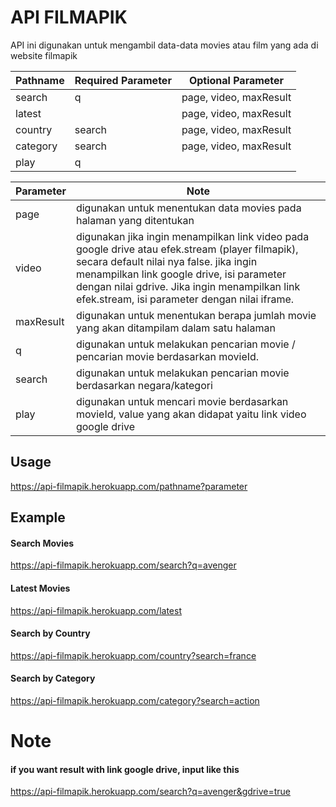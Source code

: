 # API FILMAPIK
API ini digunakan untuk mengambil data-data movies atau film yang ada di website filmapik

| Pathname    | Required Parameter | Optional Parameter      |
| ----------- | ------------------ | ----------------------- |
| search      | q                  | page, video, maxResult |
| latest      |                    | page, video, maxResult |
| country     | search             | page, video, maxResult |
| category    | search             | page, video, maxResult |
| play | q | |

| Parameter | Note  | 
| --------- | ---------- |
| page      | digunakan untuk menentukan data movies pada halaman yang ditentukan |
| video     | digunakan jika ingin menampilkan link video pada google drive atau efek.stream (player filmapik), secara default nilai nya false. jika ingin menampilkan link google drive, isi parameter dengan nilai gdrive. Jika ingin menampilkan link efek.stream, isi parameter dengan nilai iframe.
| maxResult | digunakan untuk menentukan berapa jumlah movie yang akan ditampilam dalam satu halaman |
| q         | digunakan untuk melakukan pencarian movie / pencarian movie berdasarkan movieId. |
| search    | digunakan untuk melakukan pencarian movie berdasarkan negara/kategori |
| play | digunakan untuk mencari movie berdasarkan movieId, value yang akan didapat yaitu link video google drive |

## Usage
https://api-filmapik.herokuapp.com/pathname?parameter

## Example
#### Search Movies
https://api-filmapik.herokuapp.com/search?q=avenger

#### Latest Movies
https://api-filmapik.herokuapp.com/latest

#### Search by Country 
https://api-filmapik.herokuapp.com/country?search=france

#### Search by Category
https://api-filmapik.herokuapp.com/category?search=action

# Note
#### if you want result with link google drive, input like this
https://api-filmapik.herokuapp.com/search?q=avenger&gdrive=true
  
